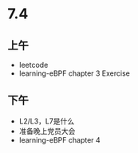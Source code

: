 # 7.4

## 上午

- leetcode
- learning-eBPF chapter 3 Exercise

## 下午

- L2/L3，L7是什么
- 准备晚上党员大会
- learning-eBPF chapter 4